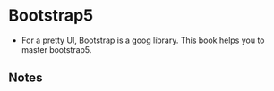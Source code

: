 # Bootstrap5
- For a pretty UI, Bootstrap is a goog library. This book helps you to master bootstrap5. 
## Notes
